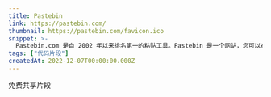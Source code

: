 ```yaml
---
title: Pastebin
link: https://pastebin.com/
thumbnail: https://pastebin.com/favicon.ico
snippet: >-
  Pastebin.com 是自 2002 年以来排名第一的粘贴工具。Pastebin 是一个网站，您可以在其中在线存储文本一段时间。
tags: ["代码片段"]
createdAt: 2022-12-07T00:00:00.000Z
---
```

免费共享片段